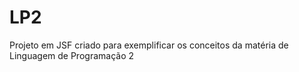 # LP2
Projeto em JSF criado para exemplificar os conceitos da matéria de Linguagem de Programação 2
